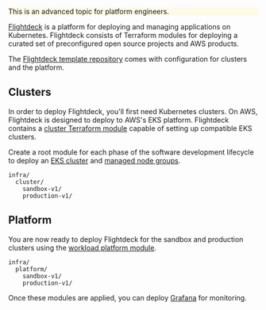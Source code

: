 <div class="panel" style="background-color: #FFFAE6;border-width: 1px;">

<div class="panelContent" style="background-color: #FFFAE6;">

This is an advanced topic for platform engineers.

</div>

</div>

[Flightdeck](https://github.com/thoughtbot/flightdeck) is a platform for
deploying and managing applications on Kubernetes. Flightdeck consists
of Terraform modules for deploying a curated set of preconfigured open
source projects and AWS products.

<div class="confluence-information-macro confluence-information-macro-information">

<span class="aui-icon aui-icon-small aui-iconfont-info confluence-information-macro-icon"></span>

<div class="confluence-information-macro-body">

The [Flightdeck template
repository](../../reference/templates/flightdeck-template.md) comes with
configuration for clusters and the platform.

</div>

</div>

## Clusters

In order to deploy Flightdeck, you'll first need Kubernetes clusters. On
AWS, Flightdeck is designed to deploy to AWS's EKS platform. Flightdeck
contains a [cluster Terraform
module](../../reference/modules/flightdeck--cluster.md) capable of
setting up compatible EKS clusters.

Create a root module for each phase of the software development
lifecycle to deploy an [EKS
cluster](https://docs.aws.amazon.com/eks/latest/userguide/clusters.html)
and [managed node
groups](https://docs.aws.amazon.com/eks/latest/userguide/managed-node-groups.html).

<div class="code panel pdl" style="border-width: 1px;">

<div class="codeContent panelContent pdl">

``` syntaxhighlighter-pre
infra/
  cluster/
    sandbox-v1/
    production-v1/
```

</div>

</div>

## Platform

You are now ready to deploy Flightdeck for the sandbox and production
clusters using the [workload platform
module](../../reference/modules/flightdeck--platform.md).

<div class="code panel pdl" style="border-width: 1px;">

<div class="codeContent panelContent pdl">

``` syntaxhighlighter-pre
infra/
  platform/
    sandbox-v1/
    production-v1/
```

</div>

</div>

Once these modules are applied, you can deploy
[Grafana](../../provision-platform-resources/deploy-grafana.md) for
monitoring.
